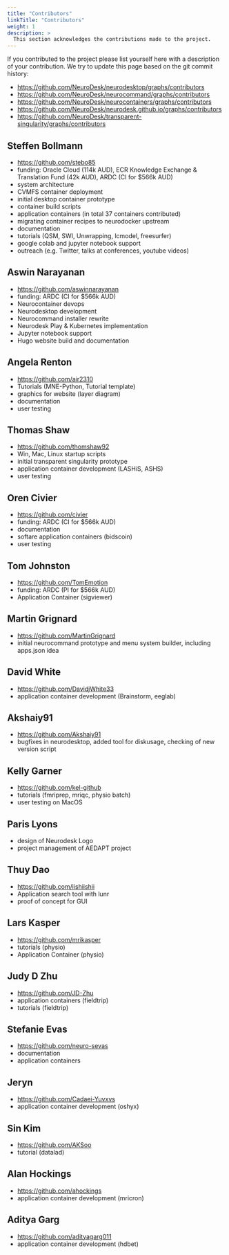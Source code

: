 ```yaml
---
title: "Contributors"
linkTitle: "Contributors"
weight: 1
description: >
  This section acknowledges the contributions made to the project.
---
```


If you contributed to the project please list yourself here with a description of your contribution. We try to update this page based on the git commit history:
- https://github.com/NeuroDesk/neurodesktop/graphs/contributors
- https://github.com/NeuroDesk/neurocommand/graphs/contributors
- https://github.com/NeuroDesk/neurocontainers/graphs/contributors
- https://github.com/NeuroDesk/neurodesk.github.io/graphs/contributors
- https://github.com/NeuroDesk/transparent-singularity/graphs/contributors


## Steffen Bollmann 
- https://github.com/stebo85
- funding: Oracle Cloud (114k AUD), ECR Knowledge Exchange & Translation Fund (42k AUD), ARDC (CI for $566k AUD)
- system architecture
- CVMFS container deployment
- initial desktop container prototype 
- container build scripts 
- application containers (in total 37 containers contributed)
- migrating container recipes to neurodocker upstream
- documentation
- tutorials (QSM, SWI, Unwrapping, lcmodel, freesurfer)
- google colab and jupyter notebook support
- outreach (e.g. Twitter, talks at conferences, youtube videos)

## Aswin Narayanan
- https://github.com/aswinnarayanan
- funding: ARDC (CI for $566k AUD)
- Neurocontainer devops
- Neurodesktop development
- Neurocommand installer rewrite
- Neurodesk Play & Kubernetes implementation
- Jupyter notebook support
- Hugo website build and documentation

## Angela Renton
- https://github.com/air2310
- Tutorials (MNE-Python, Tutorial template)
- graphics for website (layer diagram)
- documentation
- user testing

## Thomas Shaw
- https://github.com/thomshaw92
- Win, Mac, Linux startup scripts
- initial transparent singularity prototype
- application container development (LASHiS, ASHS)
- user testing

## Oren Civier
- https://github.com/civier
- funding: ARDC (CI for $566k AUD)
- documentation
- softare application containers (bidscoin)
- user testing

## Tom Johnston
- https://github.com/TomEmotion
- funding: ARDC (PI for $566k AUD)
- Application Container (sigviewer)

## Martin Grignard 
- https://github.com/MartinGrignard
- initial neurocommand prototype and menu system builder, including apps.json idea

## David White
- https://github.com/DavidjWhite33
- application container development (Brainstorm, eeglab)

## Akshaiy91
- https://github.com/Akshaiy91
- bugfixes in neurodesktop, added tool for diskusage, checking of new version script

## Kelly Garner
- https://github.com/kel-github
- tutorials (fmriprep, mriqc, physio batch)
- user testing on MacOS

## Paris Lyons
- design of Neurodesk Logo
- project management of AEDAPT project

## Thuy Dao
- https://github.com/iishiishii
- Application search tool with lunr
- proof of concept for GUI

## Lars Kasper
- https://github.com/mrikasper
- tutorials (physio)
- Application Container (physio)

## Judy D Zhu
- https://github.com/JD-Zhu
- application containers (fieldtrip)
- tutorials (fieldtrip)

## Stefanie Evas
- https://github.com/neuro-sevas
- documentation
- application containers 

## Jeryn
- https://github.com/Cadaei-Yuvxvs
- application container development (oshyx)

## Sin Kim
- https://github.com/AKSoo
- tutorial (datalad)

## Alan Hockings
- https://github.com/ahockings
- application container development (mricron)

## Aditya Garg
- https://github.com/adityagarg011
- application container development (hdbet)


